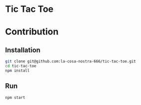 # Tic Tac Toe

# Contribution

## Installation

```bash
git clone git@github.com:la-cosa-nostra-666/tic-tac-toe.git
cd tic-tac-toe
npm install
```

## Run

```
npm start
```
